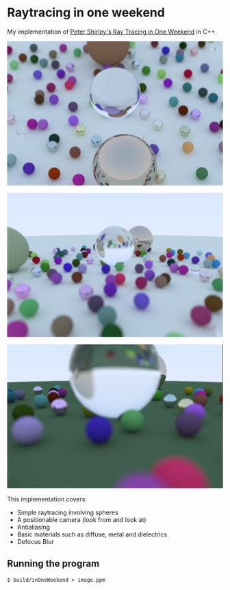 # Raytracing in one weekend
My implementation of [Peter Shirley's Ray Tracing in One Weekend](https://raytracing.github.io/books/RayTracingInOneWeekend.html) in C++.

![Render-1](images/render-1.png)

![Render-2](images/render-2.png)

![Render-3](images/render-3.png)

This implementation covers:

* Simple raytracing involving spheres
* A positionable camera (look from and look at)
* Antialiasing
* Basic materials such as diffuse, metal and dielectrics
* Defocus Blur

## Running the program
```
$ build/inOneWeekend > image.ppm
```
